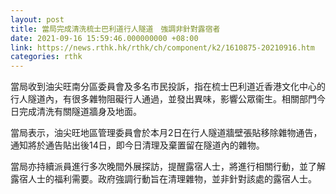 ```yaml
---
layout: post
title: 當局完成清洗梳士巴利道行人隧道　強調非針對露宿者
date: 2021-09-16 15:59:46.000000000 +08:00
link: https://news.rthk.hk/rthk/ch/component/k2/1610875-20210916.htm
categories: rthk
---
```


當局收到油尖旺南分區委員會及多名市民投訴，指在梳士巴利道近香港文化中心的行人隧道內，有很多雜物阻礙行人通過，並發出異味，影響公眾衞生。相關部門今日完成清洗有關隧道牆身及地面。

當局表示，油尖旺地區管理委員會於本月2日在行人隧道牆壁張貼移除雜物通告，通知將於通告貼出後14日，即今日清理及棄置留在隧道內的雜物。

當局亦持續派員進行多次晚間外展探訪，提醒露宿人士，將進行相關行動，並了解露宿人士的福利需要。政府強調行動旨在清理雜物，並非針對該處的露宿人士。
